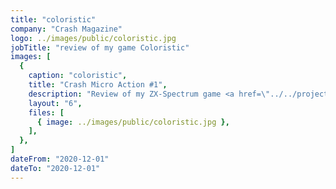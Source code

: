 ```yaml
---
title: "coloristic"
company: "Crash Magazine"
logo: ../images/public/coloristic.jpg
jobTitle: "review of my game Coloristic"
images: [
  {
    caption: "coloristic",
    title: "Crash Micro Action #1",
    description: "Review of my ZX-Spectrum game <a href=\"../../projects/coloristic\">Coloristic</a> published in the first issue of legendary British Crash Micro Action Magazine.",
    layout: "6",
    files: [
      { image: ../images/public/coloristic.jpg },
    ],
  },
]
dateFrom: "2020-12-01"
dateTo: "2020-12-01"
---
```

